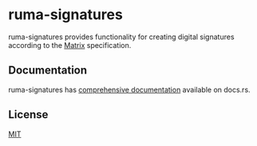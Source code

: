 # ruma-signatures

ruma-signatures provides functionality for creating digital signatures according to the [Matrix](https://matrix.org/) specification.

## Documentation

ruma-signatures has [comprehensive documentation](https://docs.rs/ruma-signatures) available on docs.rs.

## License

[MIT](http://opensource.org/licenses/MIT)
